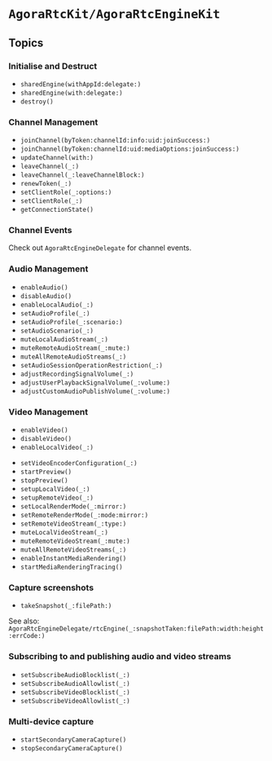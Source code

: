 # ``AgoraRtcKit/AgoraRtcEngineKit``

## Topics

### Initialise and Destruct

- ``sharedEngine(withAppId:delegate:)``
- ``sharedEngine(with:delegate:)``
- ``destroy()``

### Channel Management

- ``joinChannel(byToken:channelId:info:uid:joinSuccess:)``
- ``joinChannel(byToken:channelId:uid:mediaOptions:joinSuccess:)``
- ``updateChannel(with:)``
- ``leaveChannel(_:)``
- ``leaveChannel(_:leaveChannelBlock:)``
- ``renewToken(_:)``
- ``setClientRole(_:options:)``
- ``setClientRole(_:)``
- ``getConnectionState()``

### Channel Events

Check out ``AgoraRtcEngineDelegate`` for channel events.

### Audio Management

- ``enableAudio()``
- ``disableAudio()``
- ``enableLocalAudio(_:)``
- ``setAudioProfile(_:)``
- ``setAudioProfile(_:scenario:)``
- ``setAudioScenario(_:)``
- ``muteLocalAudioStream(_:)``
- ``muteRemoteAudioStream(_:mute:)``
- ``muteAllRemoteAudioStreams(_:)``
- ``setAudioSessionOperationRestriction(_:)``
- ``adjustRecordingSignalVolume(_:)``
- ``adjustUserPlaybackSignalVolume(_:volume:)``
- ``adjustCustomAudioPublishVolume(_:volume:)``

### Video Management

- ``enableVideo()``
- ``disableVideo()``
- ``enableLocalVideo(_:)``
<!--- ``setRenderMode``-->
<!--- ``setView``-->
- ``setVideoEncoderConfiguration(_:)``
- ``startPreview()``
- ``stopPreview()``
- ``setupLocalVideo(_:)``
- ``setupRemoteVideo(_:)``
- ``setLocalRenderMode(_:mirror:)``
- ``setRemoteRenderMode(_:mode:mirror:)``
- ``setRemoteVideoStream(_:type:)``
- ``muteLocalVideoStream(_:)``
- ``muteRemoteVideoStream(_:mute:)``
- ``muteAllRemoteVideoStreams(_:)``
- ``enableInstantMediaRendering()``
- ``startMediaRenderingTracing()``

### Capture screenshots

- ``takeSnapshot(_:filePath:)``

See also: ``AgoraRtcEngineDelegate/rtcEngine(_:snapshotTaken:filePath:width:height:errCode:)``

### Subscribing to and publishing audio and video streams

- ``setSubscribeAudioBlocklist(_:)``
- ``setSubscribeAudioAllowlist(_:)``
- ``setSubscribeVideoBlocklist(_:)``
- ``setSubscribeVideoAllowlist(_:)``

### Multi-device capture

- ``startSecondaryCameraCapture()``
- ``stopSecondaryCameraCapture()``
